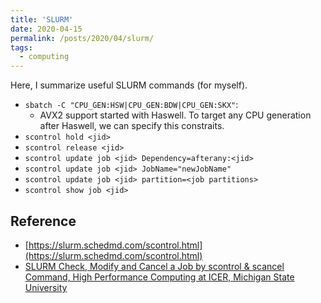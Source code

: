 ```yaml
---
title: 'SLURM'
date: 2020-04-15
permalink: /posts/2020/04/slurm/
tags:
  - computing
---
```


Here, I summarize useful SLURM commands (for myself).

- `sbatch -C "CPU_GEN:HSW|CPU_GEN:BDW|CPU_GEN:SKX"`:
  - AVX2 support started with Haswell. To target any CPU generation after Haswell, we can specify this constraits.
- `scontrol hold <jid>`
- `scontrol release <jid>`
- `scontrol update job <jid> Dependency=afterany:<jid>`
- `scontrol update job <jid> JobName="newJobName"`
- `scontrol update job <jid> partition=<job partitions>`
- `scontrol show job <jid>`

## Reference

- [https://slurm.schedmd.com/scontrol.html](https://slurm.schedmd.com/scontrol.html)
- [SLURM Check, Modify and Cancel a Job by scontrol & scancel Command, High Performance Computing at ICER, Michigan State University](https://wiki.hpcc.msu.edu/pages/viewpage.action?pageId=20119995)
